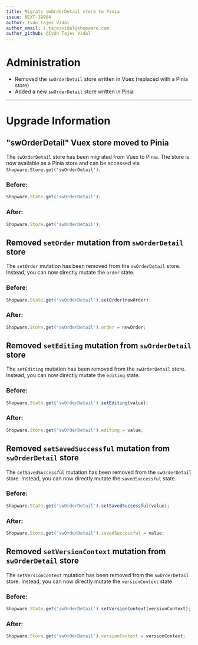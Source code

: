 ```yaml
---
title: Migrate swOrderDetail store to Pinia
issue: NEXT-39904
author: Iván Tajes Vidal
author_email: i.tajesvidal@shopware.com
author_github: @Iván Tajes Vidal
---
```

# Administration
* Removed the `swOrderDetail` store written in Vuex (replaced with a Pinia store)
* Added a new `swOrderDetail` store written in Pinia
___
# Upgrade Information
## "swOrderDetail" Vuex store moved to Pinia

The `swOrderDetail` store has been migrated from Vuex to Pinia. The store is now available as a Pinia store and can be accessed via `Shopware.Store.get('swOrderDetail')`.

### Before:
```js
Shopware.State.get('swOrderDetail');
```

### After:
```js
Shopware.Store.get('swOrderDetail');
```

## Removed `setOrder` mutation from `swOrderDetail` store

The `setOrder` mutation has been removed from the `swOrderDetail` store. Instead, you can now directly mutate the `order` state.

### Before:
```js
Shopware.State.get('swOrderDetail').setOrder(newOrder);
```

### After:
```js
Shopware.Store.get('swOrderDetail').order = newOrder;
```

## Removed `setEditing` mutation from `swOrderDetail` store

The `setEditing` mutation has been removed from the `swOrderDetail` store. Instead, you can now directly mutate the `editing` state.

### Before:
```js
Shopware.State.get('swOrderDetail').setEditing(value);
```

### After:
```js
Shopware.Store.get('swOrderDetail').editing = value;
```

## Removed `setSavedSuccessful` mutation from `swOrderDetail` store

The `setSavedSuccessful` mutation has been removed from the `swOrderDetail` store. Instead, you can now directly mutate the `savedSuccessful` state.

### Before:
```js
Shopware.State.get('swOrderDetail').setSavedSuccessful(value);
```

### After:
```js
Shopware.Store.get('swOrderDetail').savedSuccessful = value;
```

## Removed `setVersionContext` mutation from `swOrderDetail` store

The `setVersionContext` mutation has been removed from the `swOrderDetail` store. Instead, you can now directly mutate the `versionContext` state.

### Before:
```js
Shopware.State.get('swOrderDetail').setVersionContext(versionContext);
```

### After:
```js
Shopware.Store.get('swOrderDetail').versionContext = versionContext;
```
